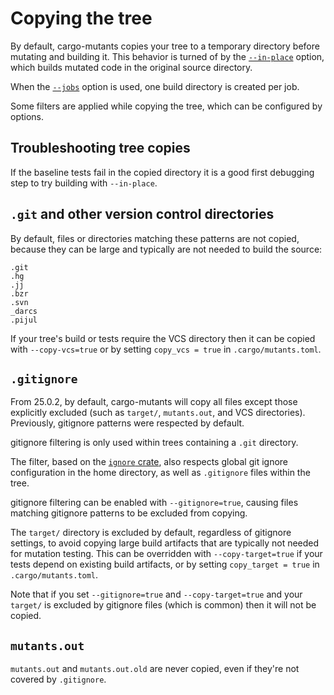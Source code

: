 # Copying the tree

By default, cargo-mutants copies your tree to a temporary directory before mutating and building it. This behavior is turned of by the [`--in-place`](in-place.md) option, which builds mutated code in the original source directory.

When the [`--jobs`](parallelism.md) option is used, one build directory is created per job.

Some filters are applied while copying the tree, which can be configured by options.

## Troubleshooting tree copies

If the baseline tests fail in the copied directory it is a good first debugging step to try building with `--in-place`.

## `.git` and other version control directories

By default, files or directories matching these patterns are not copied, because they can be large and typically are not needed to build the source:

    .git
    .hg
    .jj
    .bzr
    .svn
    _darcs
    .pijul

If your tree's build or tests require the VCS directory then it can be copied with `--copy-vcs=true` or by setting `copy_vcs = true` in `.cargo/mutants.toml`.

## `.gitignore`

From 25.0.2, by default, cargo-mutants will copy all files except those explicitly excluded (such as `target/`, `mutants.out`, and VCS directories). Previously, gitignore patterns were respected by default.

gitignore filtering is only used within trees containing a `.git` directory.

The filter, based on the [`ignore` crate](https://docs.rs/ignore/), also respects global git ignore configuration in the home directory, as well as `.gitignore` files within the tree.

gitignore filtering can be enabled with `--gitignore=true`, causing files matching gitignore patterns to be excluded from copying.

The `target/` directory is excluded by default, regardless of gitignore settings, to avoid copying large build artifacts that are typically not needed for mutation testing. This can be overridden with `--copy-target=true` if your tests depend on existing build artifacts, or by setting `copy_target = true` in `.cargo/mutants.toml`.

Note that if you set `--gitignore=true` and `--copy-target=true` and your `target/` is excluded by gitignore files (which is common) then it will not be copied.

## `mutants.out`

`mutants.out` and `mutants.out.old` are never copied, even if they're not covered by `.gitignore`.

